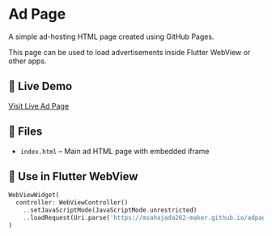 # Ad Page

A simple ad-hosting HTML page created using GitHub Pages.

This page can be used to load advertisements inside Flutter WebView or other apps.

## 🔗 Live Demo

[Visit Live Ad Page](https://msahajada262-maker.github.io/adpage)

## 📂 Files

- `index.html` – Main ad HTML page with embedded iframe

## 📱 Use in Flutter WebView

```dart
WebViewWidget(
  controller: WebViewController()
    ..setJavaScriptMode(JavaScriptMode.unrestricted)
    ..loadRequest(Uri.parse('https://msahajada262-maker.github.io/adpage')),
)
